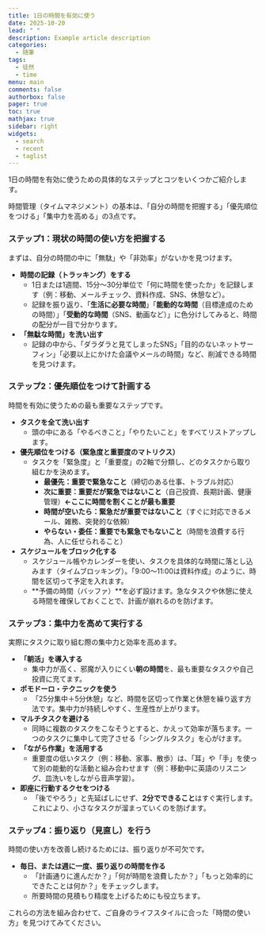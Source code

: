 ```yaml
---
title: 1日の時間を有効に使う
date: 2025-10-20
lead: " "
description: Example article description
categories:
  - 随筆
tags:
  - 徒然
  - time
menu: main
comments: false
authorbox: false
pager: true
toc: true
mathjax: true
sidebar: right
widgets:
  - search
  - recent
  - taglist
---
```



1日の時間を有効に使うための具体的なステップとコツをいくつかご紹介します。

時間管理（タイムマネジメント）の基本は、「自分の時間を把握する」「優先順位をつける」「集中力を高める」の3点です。

### ステップ1：現状の時間の使い方を把握する

まずは、自分の時間の中に「無駄」や「非効率」がないかを見つけます。

- **時間の記録（トラッキング）をする**
    - 1日または1週間、15分〜30分単位で「何に時間を使ったか」を記録します（例：移動、メールチェック、資料作成、SNS、休憩など）。
    - 記録を振り返り、「**生活に必要な時間**」「**能動的な時間**（目標達成のための時間）」「**受動的な時間**（SNS、動画など）」に色分けしてみると、時間の配分が一目で分かります。
- **「無駄な時間」を洗い出す**
    - 記録の中から、「ダラダラと見てしまったSNS」「目的のないネットサーフィン」「必要以上にかけた会議やメールの時間」など、削減できる時間を見つけます。

### ステップ2：優先順位をつけて計画する

時間を有効に使うための最も重要なステップです。

- **タスクを全て洗い出す**
    - 頭の中にある「やるべきこと」「やりたいこと」をすべてリストアップします。
- **優先順位をつける（緊急度と重要度のマトリクス）**
    - タスクを「緊急度」と「重要度」の2軸で分類し、どのタスクから取り組むかを決めます。
        - **最優先：重要で緊急なこと**（締切のある仕事、トラブル対応）
        - **次に重要：重要だが緊急ではないこと**（自己投資、長期計画、健康管理）**←ここに時間を割くことが最も重要**
        - **時間が空いたら：緊急だが重要ではないこと**（すぐに対応できるメール、雑務、突発的な依頼）
        - **やらない・委任：重要でも緊急でもないこと**（時間を浪費する行為、人に任せられること）
- **スケジュールをブロック化する**
    - スケジュール帳やカレンダーを使い、タスクを具体的な時間に落とし込みます（タイムブロッキング）。「9:00〜11:00は資料作成」のように、時間を区切って予定を入れます。
    - **予備の時間（バッファ）**を必ず設けます。急なタスクや休憩に使える時間を確保しておくことで、計画が崩れるのを防げます。

### ステップ3：集中力を高めて実行する

実際にタスクに取り組む際の集中力と効率を高めます。

- **「朝活」を導入する**
    - 集中力が高く、邪魔が入りにくい**朝の時間**を、最も重要なタスクや自己投資に充てます。
- **ポモドーロ・テクニックを使う**
    - 「25分集中＋5分休憩」など、時間を区切って作業と休憩を繰り返す方法です。集中力が持続しやすく、生産性が上がります。
- **マルチタスクを避ける**
    - 同時に複数のタスクをこなそうとすると、かえって効率が落ちます。一つのタスクに集中して完了させる「シングルタスク」を心がけます。
- **「ながら作業」を活用する**
    - 重要度の低いタスク（例：移動、家事、散歩）は、「耳」や「手」を使って別の能動的な活動と組み合わせます（例：移動中に英語のリスニング、皿洗いをしながら音声学習）。
- **即座に行動するクセをつける**
    - 「後でやろう」と先延ばしにせず、**2分でできること**はすぐ実行します。これにより、小さなタスクが溜まっていくのを防げます。

### ステップ4：振り返り（見直し）を行う

時間の使い方を改善し続けるためには、振り返りが不可欠です。

- **毎日、または週に一度、振り返りの時間を作る**
    - 「計画通りに進んだか？」「何が時間を浪費したか？」「もっと効率的にできたことは何か？」をチェックします。
    - 所要時間の見積もり精度を上げるためにも役立ちます。

これらの方法を組み合わせて、ご自身のライフスタイルに合った「時間の使い方」を見つけてみてください。
